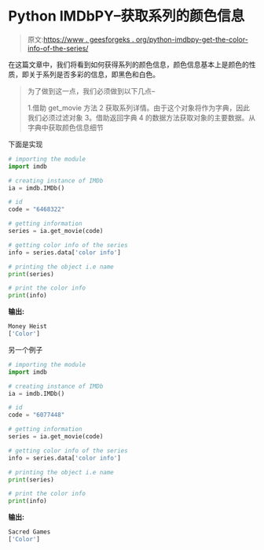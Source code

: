 # Python IMDbPY–获取系列的颜色信息

> 原文:[https://www . geesforgeks . org/python-imdbpy-get-the-color-info-of-the-series/](https://www.geeksforgeeks.org/python-imdbpy-getting-the-color-info-of-the-series/)

在这篇文章中，我们将看到如何获得系列的颜色信息，颜色信息基本上是颜色的性质，即关于系列是否多彩的信息，即黑色和白色。

> 为了做到这一点，我们必须做到以下几点–
> 
> 1.借助 get_movie 方法
> 2 获取系列详情。由于这个对象将作为字典，因此我们必须过滤对象
> 3。借助返回字典
> 4 的数据方法获取对象的主要数据。从字典中获取颜色信息细节

下面是实现

```py
# importing the module
import imdb

# creating instance of IMDb
ia = imdb.IMDb()

# id
code = "6468322"

# getting information
series = ia.get_movie(code)

# getting color info of the series
info = series.data['color info']

# printing the object i.e name
print(series)

# print the color info
print(info)
```

**输出:**

```py
Money Heist
['Color']
```

另一个例子

```py
# importing the module
import imdb

# creating instance of IMDb
ia = imdb.IMDb()

# id
code = "6077448"

# getting information
series = ia.get_movie(code)

# getting color info of the series
info = series.data['color info']

# printing the object i.e name
print(series)

# print the color info
print(info)
```

**输出:**

```py
Sacred Games
['Color']
```